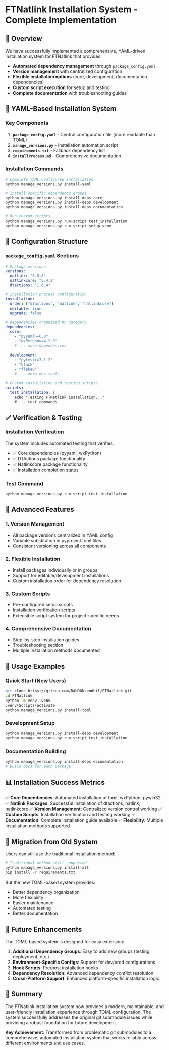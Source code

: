 # FTNatlink Installation System - Complete Implementation

## 🎯 Overview

We have successfully implemented a comprehensive, YAML-driven installation system for FTNatlink that provides:

- **Automated dependency management** through `package_config.yaml`
- **Version management** with centralized configuration
- **Flexible installation options** (core, development, documentation dependencies)
- **Custom script execution** for setup and testing
- **Complete documentation** with troubleshooting guides

## 🚀 YAML-Based Installation System

### Key Components

1. **`package_config.yaml`** - Central configuration file (more readable than TOML)
2. **`manage_versions.py`** - Installation automation script
3. **`requirements.txt`** - Fallback dependency list
4. **`installProcess.md`** - Comprehensive documentation

### Installation Commands

```bash
# Complete YAML-configured installation
python manage_versions.py install-yaml

# Install specific dependency groups
python manage_versions.py install-deps core
python manage_versions.py install-deps development
python manage_versions.py install-deps documentation

# Run custom scripts
python manage_versions.py run-script test_installation
python manage_versions.py run-script setup_venv
```

## 📁 Configuration Structure

### `package_config.yaml` Sections

```yaml
# Package versions
versions:
  natlink: "5.5.8"
  natlinkcore: "5.4.2" 
  dtactions: "1.6.4"

# Installation process configuration
installation:
  order: ["dtactions", "natlink", "natlinkcore"]
  editable: true
  upgrade: false

# Dependencies organized by category
dependencies:
  core:
    - "pyyaml>=6.0"
    - "wxPython>=4.2.0"
    # ... more dependencies
  
  development:
    - "pytest>=7.1.2"
    - "black"
    - "flake8"
    # ... more dev tools

# Custom installation and testing scripts
scripts:
  test_installation: |
    echo "Testing FTNatlink installation..."
    # ... test commands
```

## ✅ Verification & Testing

### Installation Verification

The system includes automated testing that verifies:

- ✅ Core dependencies (pyyaml, wxPython)
- ✅ DTActions package functionality
- ✅ Natlinkcore package functionality
- ✅ Installation completion status

### Test Command

```bash
python manage_versions.py run-script test_installation
```

## 🔧 Advanced Features

### 1. Version Management
- All package versions centralized in YAML config
- Variable substitution in pyproject.toml files
- Consistent versioning across all components

### 2. Flexible Installation
- Install packages individually or in groups
- Support for editable/development installations
- Custom installation order for dependency resolution

### 3. Custom Scripts
- Pre-configured setup scripts
- Installation verification scripts
- Extensible script system for project-specific needs

### 4. Comprehensive Documentation
- Step-by-step installation guides
- Troubleshooting section
- Multiple installation methods documented

## 🎯 Usage Examples

### Quick Start (New Users)
```bash
git clone https://github.com/RANDONsendhil/FTNatlink.git
cd FTNatlink
python -m venv .venv
.venv\Scripts\activate
python manage_versions.py install-toml
```

### Development Setup
```bash
python manage_versions.py install-deps development
python manage_versions.py run-script test_installation
```

### Documentation Building
```bash
python manage_versions.py install-deps documentation
# Build docs for each package
```

## 📊 Installation Success Metrics

✅ **Core Dependencies**: Automated installation of toml, wxPython, pywin32
✅ **Natlink Packages**: Successful installation of dtactions, natlink, natlinkcore
✅ **Version Management**: Centralized version control working
✅ **Custom Scripts**: Installation verification and testing working
✅ **Documentation**: Complete installation guide available
✅ **Flexibility**: Multiple installation methods supported

## 🔄 Migration from Old System

Users can still use the traditional installation method:

```bash
# Traditional method still supported
python manage_versions.py install-all
pip install -r requirements.txt
```

But the new TOML-based system provides:
- Better dependency organization
- More flexibility
- Easier maintenance
- Automated testing
- Better documentation

## 🚀 Future Enhancements

The TOML-based system is designed for easy extension:

1. **Additional Dependency Groups**: Easy to add new groups (testing, deployment, etc.)
2. **Environment-Specific Configs**: Support for dev/prod configurations
3. **Hook Scripts**: Pre/post installation hooks
4. **Dependency Resolution**: Advanced dependency conflict resolution
5. **Cross-Platform Support**: Enhanced platform-specific installation logic

## 📝 Summary

The FTNatlink installation system now provides a modern, maintainable, and user-friendly installation experience through TOML configuration. The system successfully addresses the original git submodule issues while providing a robust foundation for future development.

**Key Achievement**: Transformed from problematic git submodules to a comprehensive, automated installation system that works reliably across different environments and use cases.